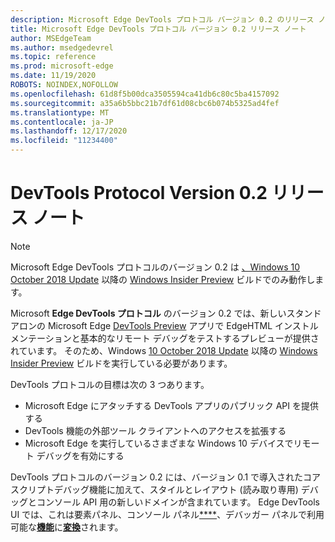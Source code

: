 ```yaml
---
description: Microsoft Edge DevTools プロトコル バージョン 0.2 のリリース ノート
title: Microsoft Edge DevTools プロトコル バージョン 0.2 リリース ノート
author: MSEdgeTeam
ms.author: msedgedevrel
ms.topic: reference
ms.prod: microsoft-edge
ms.date: 11/19/2020
ROBOTS: NOINDEX,NOFOLLOW
ms.openlocfilehash: 61d8f5b00dca3505594ca41db6c80c5ba4157092
ms.sourcegitcommit: a35a6b5bbc21b7df61d08cbc6b074b5325ad4fef
ms.translationtype: MT
ms.contentlocale: ja-JP
ms.lasthandoff: 12/17/2020
ms.locfileid: "11234400"
---
```

# DevTools Protocol Version 0.2 リリース ノート

> [!NOTE]
> Microsoft Edge DevTools プロトコルのバージョン 0.2 は [、Windows 10 October 2018 Update](/windows/uwp/whats-new/windows-10-build-17763) 以降の [Windows Insider Preview](https://insider.windows.com/getting-started/) ビルドでのみ動作します。

Microsoft **Edge DevTools プロトコル** のバージョン 0.2 では、新しいスタンドアロンの Microsoft Edge [DevTools Preview](https://www.microsoft.com/store/p/microsoft-edge-devtools-preview/9mzbfrmz0mnj?activetab=pivot%3aoverviewtab) アプリで EdgeHTML インストルメンテーションと基本的なリモート デバッグをテストするプレビューが提供されています。 そのため、Windows [10 October 2018 Update](/windows/uwp/whats-new/windows-10-build-17763) 以降の [Windows Insider Preview](https://insider.windows.com/getting-started/) ビルドを実行している必要があります。

DevTools プロトコルの目標は次の 3 つあります。

 - Microsoft Edge にアタッチする DevTools アプリのパブリック API を提供する
 - DevTools 機能の外部ツール クライアントへのアクセスを拡張する
 - Microsoft Edge を実行しているさまざまな Windows 10 デバイスでリモート デバッグを有効にする 

DevTools プロトコルのバージョン 0.2 には、バージョン 0.1 で導入されたコア スクリプトデバッグ機能に加えて、スタイルとレイアウト (読み取り専用) デバッグとコンソール API 用の新しいドメインが含まれています。 Edge DevTools UI では、これは要素パネル、コンソール パネル[****](../../devtools-guide/elements.md)、デバッガー パネルで利用可能な[**機能**](../../devtools-guide/console.md)に[**変換**](../../devtools-guide/debugger.md)されます。
